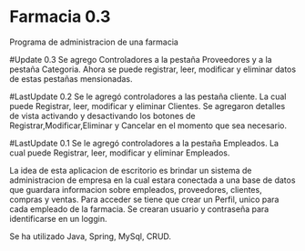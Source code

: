 # Farmacia 0.3
Programa de administracion de una farmacia

#Update 0.3
Se agrego Controladores a la pestaña Proveedores y a la pestaña Categoria.
Ahora se puede registrar, leer, modificar y eliminar datos de estas pestañas mensionadas.

#LastUpdate 0.2
Se le agregó controladores a las pestaña cliente.
La cual puede Registrar, leer, modificar y eliminar Clientes.
Se agregaron detalles de vista activando y desactivando los botones de Registrar,Modificar,Eliminar y Cancelar en el momento que sea necesario.

#LastUpdate 0.1
Se le agregó controladores a la pestaña Empleados.
La cual puede Registrar, leer, modificar y eliminar Empleados.

La  idea de esta aplicacion de escritorio es brindar un sistema de administracion de empresa en la cual estara conectada a una base de datos que guardara informacion sobre empleados, proveedores, clientes, compras y ventas.
Para acceder se tiene que crear un Perfil, unico para cada empleado de la farmacia. Se crearan usuario y contraseña para identificarse en un loggin.
 

Se ha utilizado Java, Spring, MySql, CRUD.

